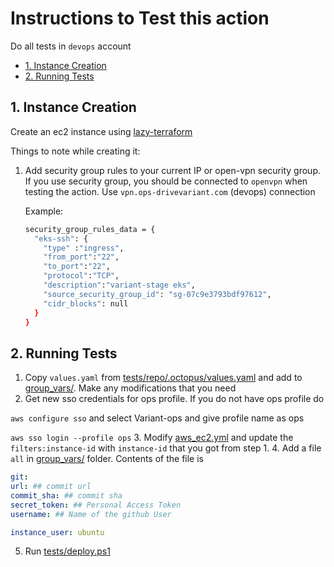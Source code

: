 # Instructions to Test this action <!-- omit in toc -->

Do all tests in `devops` account

- [1. Instance Creation](#1-instance-creation)
- [2. Running Tests](#2-running-tests)

## 1. Instance Creation

Create an ec2 instance using [lazy-terraform](https://github.com/variant-inc/lazy-terraform/tree/master/ec2)

Things to note while creating it:

1. Add security group rules to your current IP or open-vpn security group. If you use security group, you should be connected to `openvpn` when testing the action. Use `vpn.ops-drivevariant.com` (devops) connection

    Example:

    ```bash
    security_group_rules_data = {
      "eks-ssh": {
        "type" :"ingress",
        "from_port":"22",
        "to_port":"22",
        "protocol":"TCP",
        "description":"variant-stage eks",
        "source_security_group_id": "sg-07c9e3793bdf97612",
        "cidr_blocks": null
      }
    }
    ```

## 2. Running Tests

1. Copy `values.yaml` from [tests/repo/.octopus/values.yaml](repo/.octopus/values.yaml) and add to [group_vars/](../group_vars/). Make any modifications that you need
2. Get new sso credentials for ops profile. If you do not have ops profile do

  `aws configure sso` and select Variant-ops and give profile name as ops

  `aws sso login --profile ops`
3. Modify [aws_ec2.yml](../aws_ec2.yml) and update the `filters:instance-id` with `instance-id` that you got from step 1.
4. Add a file `all` in [group_vars/](../group_vars/) folder. Contents of the file is

  ```yaml
  git:
  url: ## commit url
  commit_sha: ## commit sha
  secret_token: ## Personal Access Token
  username: ## Name of the github User

  instance_user: ubuntu
  ```

5. Run [tests/deploy.ps1](deploy.ps1)
